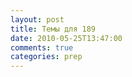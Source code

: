 ```yaml
---
layout: post
title: Темы для 189
date: 2010-05-25T13:47:00
comments: true
categories: prep
---
```


